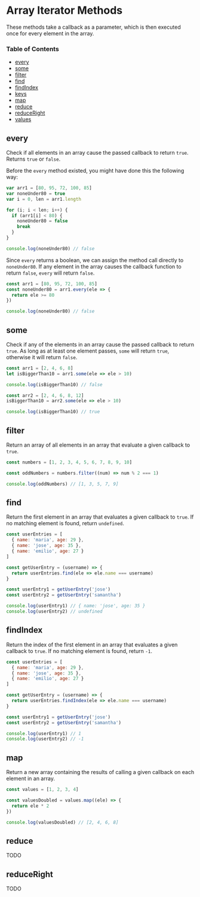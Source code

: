 # Array Iterator Methods

These methods take a callback as a parameter, which is then executed once for every element in the array.

### Table of Contents

* [every](#every)
* [some](#some)
* [filter](#filter)
* [find](#find)
* [findIndex](#findindex)
* [keys](#keys)
* [map](#map)
* [reduce](#reduce)
* [reduceRight](#reduceright)
* [values](#values)

## every

Check if all elements in an array cause the passed callback to return `true`. Returns `true` or `false`.

Before the `every` method existed, you might have done this the following way:

```javascript
var arr1 = [80, 95, 72, 100, 85]
var noneUnder80 = true
var i = 0, len = arr1.length

for (i; i < len; i++) {
  if (arr1[i] < 80) {
    noneUnder80 = false
    break
  }
}

console.log(noneUnder80) // false
```

Since `every` returns a boolean, we can assign the method call directly to `noneUnder80`. If any element in the array causes the callback function to return `false`, `every` will return `false`.

```javascript
const arr1 = [80, 95, 72, 100, 85]
const noneUnder80 = arr1.every(ele => {
  return ele >= 80
})

console.log(noneUnder80) // false
```

## some

Check if any of the elements in an array cause the passed callback to return `true`. As long as at least one element passes, `some` will return `true`, otherwise it will return `false`.

```javascript
const arr1 = [2, 4, 6, 8]
let isBiggerThan10 = arr1.some(ele => ele > 10)

console.log(isBiggerThan10) // false

const arr2 = [2, 4, 6, 8, 12]
isBiggerThan10 = arr2.some(ele => ele > 10)

console.log(isBiggerThan10) // true
```

## filter

Return an array of all elements in an array that evaluate a given callback to `true`.

```javascript
const numbers = [1, 2, 3, 4, 5, 6, 7, 8, 9, 10]

const oddNumbers = numbers.filter((num) => num % 2 === 1)

console.log(oddNumbers) // [1, 3, 5, 7, 9]
```

## find

Return the first element in an array that evaluates a given callback to `true`. If no matching element is found, return `undefined`.

```javascript
const userEntries = [
  { name: 'maria', age: 29 },
  { name: 'jose', age: 35 },
  { name: 'emilio', age: 27 }
]

const getUserEntry = (username) => {
  return userEntries.find(ele => ele.name === username)
}

const userEntry1 = getUserEntry('jose')
const userEntry2 = getUserEntry('samantha')

console.log(userEntry1) // { name: 'jose', age: 35 }
console.log(userEntry2) // undefined
```

## findIndex

Return the index of the first element in an array that evaluates a given callback to `true`. If no matching element is found, return `-1`.

```javascript
const userEntries = [
  { name: 'maria', age: 29 },
  { name: 'jose', age: 35 },
  { name: 'emilio', age: 27 }
]

const getUserEntry = (username) => {
  return userEntries.findIndex(ele => ele.name === username)
}

const userEntry1 = getUserEntry('jose')
const userEntry2 = getUserEntry('samantha')

console.log(userEntry1) // 1
console.log(userEntry2) // -1
```

## map

Return a new array containing the results of calling a given callback on each element in an array.

```javascript
const values = [1, 2, 3, 4]

const valuesDoubled = values.map((ele) => {
  return ele * 2
})

console.log(valuesDoubled) // [2, 4, 6, 8]
```

## reduce

TODO

## reduceRight

TODO
